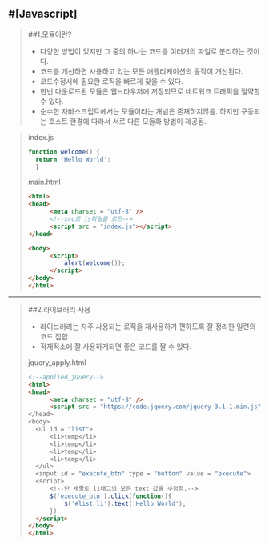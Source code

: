 #[Javascript]
---------------------------------
> ##1.모듈이란?
> * 다양한 방법이 있지만 그 중의 하나는 코드를 여러개의 파일로 분리하는 것이다.
> * 코드를 개선하면 사용하고 있는 모든 애플리케이션의 동작이 개선된다.
> * 코드수정시에 필요한 로직을 빠르게 찾을 수 있다.
> * 한번 다운로드된 모듈은 웹브라우저에 저장되므로 네트워크 트래픽을 절약할 수 있다.
> * 순수한 자바스크립트에서는 모듈이라는 개념은 존재하지않음. 하지만 구동되는 호스트 환경에 따라서 서로 다른 모듈화 방법이 제공됨. 

> index.js
> 
> ```js
> function welcome() {
> 	return 'Hello World';
> 	}
> ```
> 
> main.html
> 
> ```html
> <html>
> <head>
> 		<meta charset = "utf-8" />
> 		<!--src로 js파일을 로드-->
> 		<script src = "index.js"></script>
> </head>
> 
> <body>
> 		<script>
> 			alert(welcome());
> 		</script>
> </body>
> </html>
> ```

---------------------------------------
> ##2.라이브러리 사용
> * 라이브러리는 자주 사용되는 로직을 재사용하기 편하도록 잘 정리한 일련의 코드 집합
> * 적재적소에 잘 사용하게되면 좋은 코드를 짤 수 있다.
> 
> jquery_apply.html
> 
> ```html
> <!--applied_jQuery-->
> <html>
> <head>
> 		<meta charset = "utf-8" />
> 		<script src = "https://code.jquery.com/jquery-3.1.1.min.js">
> </head>
> <body>
> 	<ul id = "list">
> 		<li>temp</li>
> 		<li>temp</li>
>		<li>temp</li>
>		<li>temp</li>
>	</ul>
>	<input id = "execute_btn" type = "button" value = "execute">
>	<script>
>		<!--단 세줄로 li태그의 모든 text 값을 수정함.-->
>		$('execute_btn').click(function(){
>			$('#list li').text('Hello World');
>		})
>	</script>
></body>
></html>
>```
